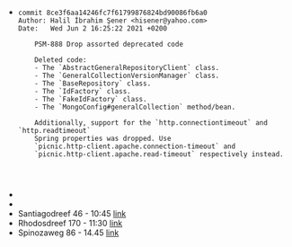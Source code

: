 - ```
  commit 8ce3f6aa14246fc7f61799876824bd90086fb6a0
  Author: Halil İbrahim Şener <hisener@yahoo.com>
  Date:   Wed Jun 2 16:25:22 2021 +0200
  
      PSM-888 Drop assorted deprecated code
      
      Deleted code:
      - The `AbstractGeneralRepositoryClient` class.
      - The `GeneralCollectionVersionManager` class.
      - The `BaseRepository` class.
      - The `IdFactory` class.
      - The `FakeIdFactory` class.
      - The `MongoConfig#generalCollection` method/bean.
      
      Additionally, support for the `http.connectiontimeout` and `http.readtimeout`
      Spring properties was dropped. Use
      `picnic.http-client.apache.connection-timeout` and
      `picnic.http-client.apache.read-timeout` respectively instead.
      
      
      
  ```
-
-
- Santiagodreef 46 - 10:45 [link](https://www.funda.nl/koop/utrecht/appartement-42881457-santiagodreef-46/)
- Rhodosdreef 170 - 11:30 [link](https://www.funda.nl/koop/utrecht/appartement-42718521-rhodosdreef-170/)
- Spinozaweg 86 - 14.45 [link](https://www.funda.nl/koop/utrecht/appartement-42897983-spinozaweg-86/)